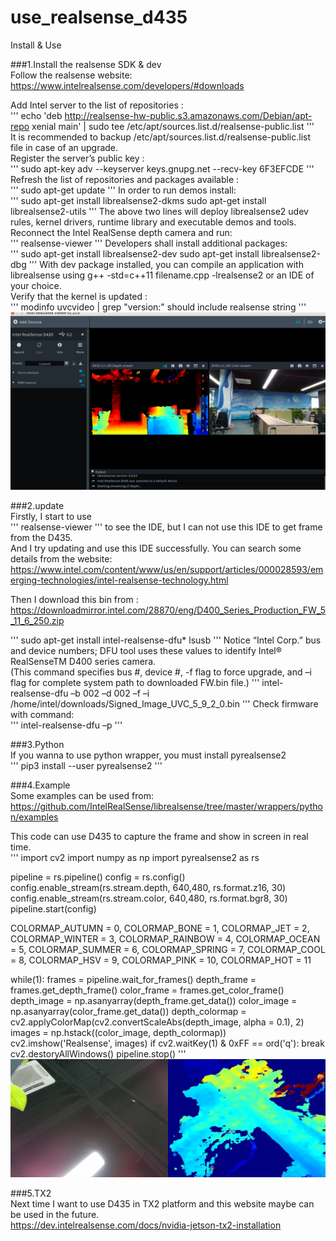 # use_realsense_d435
Install &amp; Use

###1.Install the realsense SDK & dev<br>
Follow the realsense website: https://www.intelrealsense.com/developers/#downloads<br>

Add Intel server to the list of repositories :<br>
'''
echo 'deb http://realsense-hw-public.s3.amazonaws.com/Debian/apt-repo xenial main' | sudo tee /etc/apt/sources.list.d/realsense-public.list
'''<br>
It is recommended to backup /etc/apt/sources.list.d/realsense-public.list file in case of an upgrade.<br>
Register the server’s public key :<br>
'''
sudo apt-key adv --keyserver keys.gnupg.net --recv-key 6F3EFCDE
'''
Refresh the list of repositories and packages available :<br>
'''
sudo apt-get update
'''
In order to run demos install:<br>
'''
sudo apt-get install librealsense2-dkms
sudo apt-get install librealsense2-utils
'''
The above two lines will deploy librealsense2 udev rules, kernel drivers, runtime library and executable demos and tools. Reconnect the Intel RealSense depth camera and run:<br>
'''
realsense-viewer
'''
Developers shall install additional packages:<br>
'''
sudo apt-get install librealsense2-dev
sudo apt-get install librealsense2-dbg
'''
With dev package installed, you can compile an application with librealsense using g++ -std=c++11 filename.cpp -lrealsense2 or an IDE of your choice.<br>
Verify that the kernel is updated :<br>
'''
modinfo uvcvideo | grep "version:" should include realsense string
'''
![image](https://github.com/zhucheng725/use_realsense_d435/blob/master/2019-06-20%2010-26-23%E5%B1%8F%E5%B9%95%E6%88%AA%E5%9B%BE.png)<br>

###2.update<br>
Firstly, I start to use <br>
'''
realsense-viewer
'''
to see the IDE, but I can not use this IDE to get frame from the D435.<br>
And I try updating and use this IDE successfully. You can search some details from the website:<br>
https://www.intel.com/content/www/us/en/support/articles/000028593/emerging-technologies/intel-realsense-technology.html

Then I download this bin from :<br>
https://downloadmirror.intel.com/28870/eng/D400_Series_Production_FW_5_11_6_250.zip<br>

'''
sudo apt-get install intel-realsense-dfu*
lsusb
'''
Notice “Intel Corp.” bus and device numbers; DFU tool uses these values to identify Intel® RealSenseTM D400 series camera.<br>
(This command specifies bus #, device #, -f flag to force upgrade, and –i flag for complete system path to downloaded FW.bin file.)
'''
intel-realsense-dfu –b 002 –d 002 –f –i /home/intel/downloads/Signed_Image_UVC_5_9_2_0.bin
'''
Check firmware with command:<br>
'''
intel-realsense-dfu –p 
'''

###3.Python<br>
If you wanna to use python wrapper, you must install pyrealsense2<br>
'''
pip3 install --user pyrealsense2
'''


###4.Example<br>
Some examples can be used from:
https://github.com/IntelRealSense/librealsense/tree/master/wrappers/python/examples

This code can use D435 to capture the frame and show in screen in real time.<br>
'''
import cv2
import numpy as np
import pyrealsense2 as rs


pipeline = rs.pipeline()
config = rs.config()
config.enable_stream(rs.stream.depth, 640,480, rs.format.z16, 30)
config.enable_stream(rs.stream.color, 640,480, rs.format.bgr8, 30)
pipeline.start(config)

COLORMAP_AUTUMN = 0,
COLORMAP_BONE = 1,
COLORMAP_JET = 2,
COLORMAP_WINTER = 3,
COLORMAP_RAINBOW = 4,
COLORMAP_OCEAN = 5,
COLORMAP_SUMMER = 6,
COLORMAP_SPRING = 7,
COLORMAP_COOL = 8,
COLORMAP_HSV = 9,
COLORMAP_PINK = 10,
COLORMAP_HOT = 11

while(1):
    frames = pipeline.wait_for_frames()
    depth_frame = frames.get_depth_frame()
    color_frame = frames.get_color_frame()
    depth_image = np.asanyarray(depth_frame.get_data())
    color_image = np.asanyarray(color_frame.get_data())
    depth_colormap = cv2.applyColorMap(cv2.convertScaleAbs(depth_image, alpha = 0.1), 2)
    images = np.hstack((color_image, depth_colormap))
    cv2.imshow('Realsense', images)
    if cv2.waitKey(1) & 0xFF == ord('q'):
        break
cv2.destoryAllWindows()
pipeline.stop()
'''<br>
![image](https://github.com/zhucheng725/use_realsense_d435/blob/master/test.jpg)<br>

###5.TX2<br>
Next time I want to use D435 in TX2 platform and this website maybe can be used in the future.<br>
https://dev.intelrealsense.com/docs/nvidia-jetson-tx2-installation
